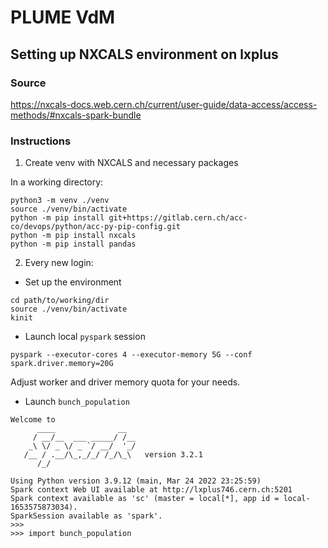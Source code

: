 # PLUME VdM

## Setting up NXCALS environment on lxplus

### Source
https://nxcals-docs.web.cern.ch/current/user-guide/data-access/access-methods/#nxcals-spark-bundle

### Instructions

1) Create venv with NXCALS and necessary packages

In a working directory: 
```
python3 -m venv ./venv
source ./venv/bin/activate
python -m pip install git+https://gitlab.cern.ch/acc-co/devops/python/acc-py-pip-config.git
python -m pip install nxcals
python -m pip install pandas
```

2) Every new login:

- Set up the environment
```
cd path/to/working/dir
source ./venv/bin/activate
kinit
```

- Launch local `pyspark` session

```
pyspark --executor-cores 4 --executor-memory 5G --conf spark.driver.memory=20G
```
Adjust worker and driver memory quota for your needs.

- Launch `bunch_population`

```
Welcome to
      ____              __
     / __/__  ___ _____/ /__
    _\ \/ _ \/ _ `/ __/  '_/
   /__ / .__/\_,_/_/ /_/\_\   version 3.2.1
      /_/

Using Python version 3.9.12 (main, Mar 24 2022 23:25:59)
Spark context Web UI available at http://lxplus746.cern.ch:5201
Spark context available as 'sc' (master = local[*], app id = local-1653575873034).
SparkSession available as 'spark'.
>>> 
>>> import bunch_population
```
